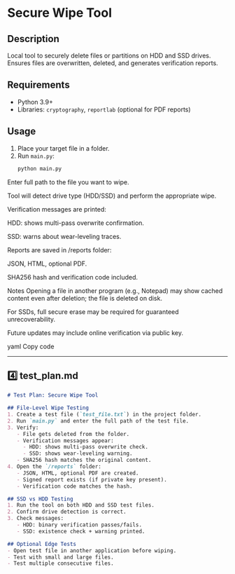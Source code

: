 # Secure Wipe Tool

## Description
Local tool to securely delete files or partitions on HDD and SSD drives. Ensures files are overwritten, deleted, and generates verification reports.

## Requirements
- Python 3.9+
- Libraries: `cryptography`, `reportlab` (optional for PDF reports)

## Usage
1. Place your target file in a folder.
2. Run `main.py`:
   ```bash
   python main.py
Enter full path to the file you want to wipe.

Tool will detect drive type (HDD/SSD) and perform the appropriate wipe.

Verification messages are printed:

HDD: shows multi-pass overwrite confirmation.

SSD: warns about wear-leveling traces.

Reports are saved in /reports folder:

JSON, HTML, optional PDF.

SHA256 hash and verification code included.

Notes
Opening a file in another program (e.g., Notepad) may show cached content even after deletion; the file is deleted on disk.

For SSDs, full secure erase may be required for guaranteed unrecoverability.

Future updates may include online verification via public key.

yaml
Copy code

---

## 4️⃣ **test_plan.md**

```markdown
# Test Plan: Secure Wipe Tool

## File-Level Wipe Testing
1. Create a test file (`test_file.txt`) in the project folder.
2. Run `main.py` and enter the full path of the test file.
3. Verify:
   - File gets deleted from the folder.
   - Verification messages appear:
     - HDD: shows multi-pass overwrite check.
     - SSD: shows wear-leveling warning.
   - SHA256 hash matches the original content.
4. Open the `/reports` folder:
   - JSON, HTML, optional PDF are created.
   - Signed report exists (if private key present).
   - Verification code matches the hash.

## SSD vs HDD Testing
1. Run the tool on both HDD and SSD test files.
2. Confirm drive detection is correct.
3. Check messages:
   - HDD: binary verification passes/fails.
   - SSD: existence check + warning printed.

## Optional Edge Tests
- Open test file in another application before wiping.
- Test with small and large files.
- Test multiple consecutive files.
